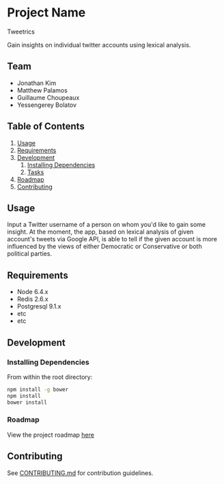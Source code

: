 # Project Name
Tweetrics

Gain insights on individual twitter accounts using lexical analysis.

## Team

  - Jonathan Kim
  - Matthew Palamos
  - Guillaume Choupeaux
  - Yessengerey Bolatov

## Table of Contents

1. [Usage](#Usage)
1. [Requirements](#requirements)
1. [Development](#development)
    1. [Installing Dependencies](#installing-dependencies)
    1. [Tasks](#tasks)
1. [Roadmap](#roadmap)
1. [Contributing](#contributing)

## Usage

Input a Twitter username of a person on whom you'd like to gain some insight. At the moment, the app, based on lexical analysis of given account's tweets via Google API, is able to tell if the given account is more influenced by the views of either Democratic or Conservative or both political parties.

## Requirements

- Node 6.4.x
- Redis 2.6.x
- Postgresql 9.1.x
- etc
- etc

## Development

### Installing Dependencies

From within the root directory:

```sh
npm install -g bower
npm install
bower install
```

### Roadmap

View the project roadmap [here](https://docs.google.com/spreadsheets/d/1DDk2VbJyoYA3AtEJKZARK62inANgrycThp2gscf3SHY/edit?usp=sharing)


## Contributing

See [CONTRIBUTING.md](CONTRIBUTING.md) for contribution guidelines.
